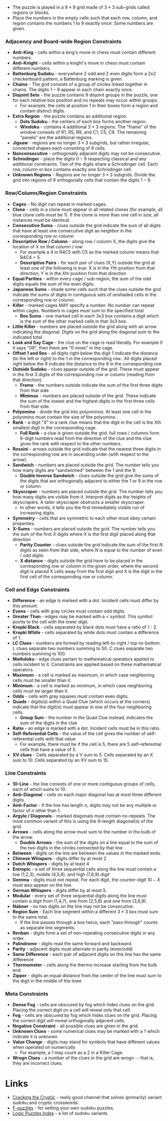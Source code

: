 * The puzzle is played in a $9\times 9$ grid made of $3\times 3$ sub-grids called regions or blocks. 
* Place the numbers in the empty cells such that each row, column, and region contains  the numbers $1$ to $9$ exactly once. Some numbers are given.

### Adjacency and Board-wide Region Constraints
* **Anti-King** - cells within a king's move in chess must contain different numbers
* **Anti-Knight** - cells within a knight's move in chess must contain different numbers.
* **Battenburg Sudoku** - everywhere 2 odd and 2 even digits form a 2x2 checkerboard pattern, a Battenburg marking is given. 
* **Chains** - The grid consists of a group of circles linked together in chains. The digits $1-9$ appear in each chain exactly once.
* **Disjoint Sets** - the puzzle contains $9$ disjoint groups in the puzzle, one for each relative box position and no repeats may occur within groups. 
	* For example, the cells at position 1 in their boxes form a region and contain distinct digits.
* **Extra Region** - the puzzle contains an additional region.
	* **Dots Sudoku** - the centers of each box forms another region.
	* **Windoku** - contains $4$ additional $3\times 3$ regions. The "frame" of the window consists of R1, R5, R9, and C1, C5, C9. The remaining "panels" are the additional regions.
* **Jigsaw** - regions are no longer $3\times 3$ subgrids, but rather irregular, connected shapes each consisting of $9$ cells. 
* **Nonconsecutive** - orthogonally adjacent digits may not be consecutive.
* **Schrodinger** - place the digits $0-9$ respecting classical and any additional constraints. Two of the digits share a Schrodinger cell. Each row, column or box contains exactly one Schrodinger cell.
* **Unknown Regions** - Regions are no longer $3\times 3$ subgrids. Divide the grid into regions of $9$ orthogonally cells that contain the digits $1-9$. 

### Row/Column/Region Constraints
* **Cages** - No digit can repeat in marked cages.
* **Clone** - cells in a clone must appear in all related clones (for example, all blue clone cells must be $1$). If the clone is more than one cell in size, all instances must be identical.
* **Consecutive Sums** - clues outside the grid indicate the sum of all digits that have at least one consecutive digit as neighbor in the corresponding row or column
* **Descriptive Row / Column** - along row / column X, the digits give the location of X on that column / row 
	* For example a 4 in R4C5 with C5 as the marked column means that R4C4 = 5.  
	* **Descriptive Pairs** - for each pair of clues (X,Y) outside the grid at least one of the following is true: X is in the Yth position from that direction; Y is in the Xth position from that direction 
* **Equal Parities** - within every cage / sub-region, the sum of the odd digits equals the sum of the even digits.
* **Japanese Sums** - shade some cells such that the clues outside the grid indicate the sums of digits in contiguous sets of unshaded cells in the corresponding row or column.
* **Killer** - marked cages MAY specify a number. No number can repeat within cages. Numbers in cages must sum to the specified total
	* **Box Sums** - one marked cell in each 3x3 box contains a digit which is the sum of the other marked cells in that 3x3 box.
* **Little Killer** - numbers are placed outside the grid along with an arrow indicating the diagonal. Digits on the grid along the diagonal sum to the indicated total.
* **Look and Say Cage** - the clue on the cage is read literally. For example if it says "09", then there are "0 nines" in the cage.
* **Offset 1 and 9es** - all digits right below the digit 1 indicate the distance (to the left or right) to the 1 in the corresponding row.. All digits placed right below the 9 indicate the distance to the 9 in the corresponding row
* **Outside Sudoku** - clues appear outside of the grid. These must appear in the first 3 digits of the corresponding row or column (reading from that direction).
	* **Frame** - the numbers outside indicate the sum of the first three digits from that side
	* **Minimax** - numbers are placed outside of the grid. These indicate the sum of the lowest and the highest digits in the first three cells from that side.
* **Polyomino** - divide the grid into polyominos. At least one cell in the polyomino must contain the size of the polyomino.
* **Rank** - a digit "X" in a rank clue means that the digit in the cell is the Xth smallest digit in the corresponding cage.
	* **Full Rank** - a clue is given outside the grid. full rows / columns form $9$-digit numbers read from the direction of the clue and the clue gives the rank with respect to the other numbers.
* **Rossini** - arrows outside the grid indicate that the nearest three digits in the corresponding row are in ascending order (with respect to the arrow).
* **Sandwich** - numbers are placed outside the grid. The number tells you how many digits are "sandwiched" between the $1$ and the $9$.
	* **Double Inverse Sandwich** - clues outside the grid give the sums of the digits that are orthogonally adjacent to either the 1 or 9 in the row or column
* **Skyscraper** - numbers are placed outside the grid. The number tells you how many digits are visible from it. Interpret digits as the heights of skyscrapers. A taller skyscraper obstructs a smaller skyscraper.
	* In other words, it tells you the first immediately visible run of increasing digits.
* **Symmetry** - cells that are symmetric to each other must obey certain properties.
* **X-Sums** - numbers are placed outside the grid. The number tells you the sum of the first $X$ digits where $X$ is the first digit placed along that direction
	* **Parity Counter** - clues outside the grid indicate the sum of the first $N$ digits as seen from that side, where $N$ is equal to the number of even / odd digits
	* **X distance** - digits outside the grid have to be placed in the corresponding row or column in the given order, where the second digit is placed X cells away from the first digit and X is the digit in the first cell of the corresponding row or column.

### Cell and Edge Constraints
* **Difference** - an edge is marked with a dot. Incident cells must differ by this amount.
* **Evens** - cells with gray circles must contain odd digits.
* **Greater Than** - edges may be marked with a $<$ symbol. This symbol points to the cell with the lower digit.
* **Kropki Black** - cells separated by black dots must have a ratio of $1:2$. 
* **Kropki White** - cells separated by white dots must contain a difference of $1$.
* **LC Clues** - numbers are formed by reading left-to-right / top-to-bottom. L clues separate two numbers summing to 50. C clues separate two numbers summing to 100.
* **Mathdoku** - edge clues pertain to mathematical operators applied to cells incident to it. Constraints are applied based on these mathematical operators.
* **Maximum** - a cell is marked as maximum, in which case neighboring cells must be smaller than it.
* **Minimum** - a cell is marked as minimum, in which case neighboring cells must be larger than it.
* **Odds** - cells with gray squares must contain even digits.
* **Quads** - digits(s) within a Quad Clue (which occurs at the corners) indicate that the digit(s) must appear in one of the four neighboring cells.
	* **Group Sum** - the number in the Quad Clue instead, indicates the sum of the digits in the clue
* **Ratio** - an edge is marked with a dot. Incident cells must be in this ratio.
* **Self-Referential Cells** - the value of the cell gives the number of self-referential cells with that value 
	* For example, there must be if the cell is $5$, there are $5$ self-referential cells that have a value of $5$. 
* **XV clues** - Cells separated by a V sum to 5. Cells separated by an X sum to 10. Cells separated by an XV sum to 15.

### Line Constraints
* **10-Line** - the line consists of one or more contiguous groups of cells, each of which sums to 10.
* **Anti-Diagonal** - cells on each major diagonal has at most three different digits.
* **Anti-Factor** - if the line has length $n$, digits may not be any multiple or factor of $n$ other than 1. 
* **Argyle / Diagonals** - marked diagonals must contain no-repeats. The most common variant of this is using the 9-length diagonal(s) of the grid.
* **Arrows** - cells along the arrow must sum to the number in the bulb of the arrow. 
	* **Double Arrows** - the sum of the digits on a line equal to the sum of the two digits in the circles connected by that line
* **Between** - digits on the line are between the values in the marked ends.
* **Chinese Whispers** - digits differ by at most $2$
* **Dutch Whispers** - digits by at least $4$
* **Entropic** - a set of three sequential cells along the line must contain a low (1,2,3),  middle (4,5,6), and high (7,8,9) digit
* **Gemma** - digits must not repeat. For each digit, the counter-digit $10-X$ must also appear on the line.
* **German Whispers**  - digits  differ by at most $5$.
* **Modular** - every set of three sequential digits along the line must contain a digit from (1,4,7), one from (2,5,8) and one from (3,6,9).
* **Nabner** - no two digits on the line may not be consecutive.
* **Region Sum** - Each line segment within a different $3\times 3$ box must sum to the same total.
	* If the line passes through a box twice, each "pass through" counts as separate line segments. 
* **Renban** - digits form a set of non-repeating consecutive digits in any order.
* **Palindrome** - digits read the same forward and backward.
* **Parity** - adjacent digits must alternate in parity (even/odd)
* **Same Difference** - each pair of adjacent digits on this line has the same difference
* **Thermometer** - cells along the thermo increase starting from the bulb end.
* **Zipper** - digits an equal distance from the center of the line must sum to the digit in the middle of the linee

### Meta Constraints
* **Dense Fog** - cells are obscured by fog which hides clues on the grid. Placing the correct digit on a cell will reveal only that cell.
* **Fog** - cells are obscured by fog which hides clues on the grid. Placing the correct digit will reveal orthogonally adjacent cells.
* **Negative Constraint** - all possible clues are given in the grid.
* **Unknown Clues** - some numerical clues may be marked with a ? which indicate it is unknown
* **Value Change** - digits may stand for symbols that have different values when operated on numerically
	* For example, a 1 may count as a 2 in a Killer Cage.
* **Wrogn Clues** - a number of the clues in the grid are wrogn -- that is, they are incorrect clues. 

# Links
* [Cracking the Cryptic](https://www.youtube.com/@CrackingTheCryptic) - really good channel that solves (primarily) variant sudoku and cryptic crosswords.
* [F-puzzles](https://f-puzzles.com) - for setting your own sudoku puzzles.
* [Logic Puzzles Index](https://www.logic-puzzles.ropeko.ch/php/db/search.php)  - a list of sudoku variants